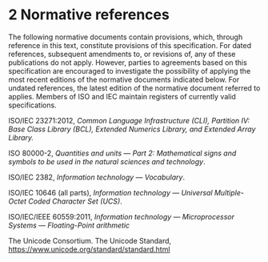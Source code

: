 # 2 Normative references

The following normative documents contain provisions, which, through reference in this text, constitute provisions of this specification. For dated references, subsequent amendments to, or revisions of, any of these publications do not apply. However, parties to agreements based on this specification are encouraged to investigate the possibility of applying the most recent editions of the normative documents indicated below. For undated references, the latest edition of the normative document referred to applies. Members of ISO and IEC maintain registers of currently valid specifications.

ISO/IEC 23271:2012, *Common Language Infrastructure (CLI), Partition IV: Base Class Library (BCL), Extended Numerics Library, and Extended Array Library.*

ISO 80000-2, *Quantities and units — Part 2: Mathematical signs and symbols to be used in the natural sciences and technology*.

ISO/IEC 2382, *Information technology — Vocabulary*.

ISO/IEC 10646 (all parts), *Information technology — Universal Multiple-Octet Coded Character Set (UCS)*.

ISO/IEC/IEEE 60559:2011, *Information technology — Microprocessor Systems — Floating-Point arithmetic*

The Unicode Consortium. The Unicode Standard, https://www.unicode.org/standard/standard.html
